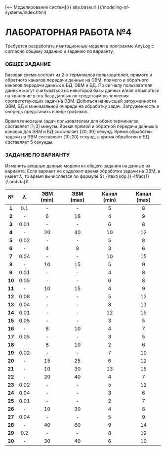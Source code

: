[⟵ Моделирование систем]({{ site.baseurl }}/modeling-of-systems/index.html)

# **ЛАБОРАТОРНАЯ РАБОТА №4**

Требуется разработать имитационные модели в программе AnyLogic согласно общему заданию и заданию по варианту.

### **ОБЩЕЕ ЗАДАНИЕ**

Базовая схема состоит из 2-х терминалов пользователей, прямого и обратного каналов передачи данных на ЭВМ, прямого и обратного каналов передачи данных в БД, ЭВМ и БД. По сигналу пользователя данные могут считываться из некоторой базы данных и/или отсылаться на хранение в эту базу данных по средствам выполнения соответствующих задач на ЭВМ. Добиться наивысшей загруженности ЭВМ, БД и минимальной очереди на обработку задач. Загруженность и очередь представить в виде графиков.

Время генерации задач пользователем для обоих терминалов составляет $[1;3]$ минуты. Время прямой и обратной передачи данных в каналах для ЭВМ и БД составляет $[20;30]$ секунд. Время обработки задачи на ЭВМ составляет $[10;20]$ секунд, а время обработки в БД составляет $5$ секунды.

### **ЗАДАНИЕ ПО ВАРИАНТУ**

Изменить входные данные модели из общего задания на данные из варианта. Если вариант не содержит время обработки задачи на ЭВМ, а имеет $\lambda$, то время вычисляется по формуле $t_{\text{обр.}}=\frac{1}{\lambda}$.

| № | $\lambda$ | ЭВМ (min) | ЭВМ (max) | Канал (min) | Канал (max) |
|:-:|:-:|:-:|:-:|:-:|:-:|
| **1** | 0.1 | - | - | 5  | 8 |
| **2** | - | 6  | 18  | 4  | 9 |
| **3** | 0.01  | - | - | 6  | 8 |
| **4** | - | 20  | 40  | 10  | 12 |
| **5** | 0.02  | - | - | 5  | 8 |
| **6** | - | 4  | 8  | 3  | 6 |
| **7** | 0.04  | - | - | 10  | 15 |
| **8** | - | 10  | 15  | 5  | 9 |
| **9** | 0.01  | - | - | 4  | 8 |
| **10** | 0.05  | - | - | 6  | 8 |
| **11** | - | 10  | 15  | 4  | 9 |
| **12** | 0.08  | - | - | 5  | 12 |
| **13** | 0.04  | - | - | 8  | 11 |
| **14** | 0.01  | - | - | 12  | 15 |
| **15** | 0.05  | - | - | 3  | 5 |
| **16** | - | 8  | 10  | 4  | 7 |
| **17** | 0.05  | - | - | 3  | 5 |
| **18** | - | 8  | 10  | 2  | 6 |
| **19** | 0.02  | - | - | 7  | 10 |
| **20** | - | 15  | 25  | 6  | 12 |
| **21** | - | 10  | 30  | 13  | 15 |
| **22** | - | 20  | 40  | 4  | 7 |
| **23** | 0.02  | - | - | 5  | 12 |
| **24** | 0.04  | - | - | 3  | 6 |
| **25** | 0.01  | - | - | 2  | 7 |
| **26** | - | 10  | 30  | 4  | 8 |
| **27** | 0.04  | - | - | 5  | 9 |
| **28** | - | 40  | 60  | 9  | 14 |
| **29** | 0.2  | - | - | 8  | 12 |
| **30** | - | 30  | 40  | 6  | 10 |
